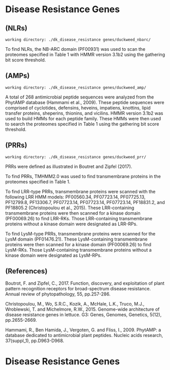 # Disease Resistance Genes

## (NLRs)

`working directory: ./dk_disease_resistance genes/duckweed_nbarc/`

To find NLRs, the NB-ARC domain (PF00931) was used to scan the proteomes specified in Table 1 with HMMR version 3.1b2 using the gathering bit score threshold.


## (AMPs)

`working directory: ./dk_disease_resistance genes/duckweed_amp/`

A total of 268 antimicrobial peptide sequences were analyzed from the PhytAMP database (Hammami et al., 2009). These peptide sequences were comprised of cyclotides, defensins, heveins, impatiens, knottins, lipid transfer proteins, sheperins, thionins, and vicilins. HMMR version 3.1b2 was used to build HMMs for each peptide family. These HMMs were then used to search the proteomes specified in Table 1 using the gathering bit score threshold.

 
## (PRRs)

`working directory: ./dk_disease_resistance genes/duckweed_prr/`

PRRs were defined as illustrated in Boutret and Zipfel (2017).
 
To find PRRs, TMHMM2.0 was used to find transmembrane proteins in the proteomes specified in Table 1.

To find LRR-type PRRs, transmembrane proteins were scanned with the following LRR HMM models: PF00560.34, PF07723.14, PF07725.13, PF12799.8, PF13306.7, PF07723.14, PF07723.14, PF07723.14, PF18831.2, and PF18805.2 (Christopoulou et al., 2015). These LRR-containing transmembrane proteins were then scanned for a kinase domain (PF00069.26) to find LRR-RKs. Those LRR-containing transmembrane proteins without a kinase domain were designated as LRR-RPs.

To find LysM-type PRRs, transmembrane proteins were scanned for the LysM domain (PF01476.21). These LysM-containing transmembrane proteins were then scanned for a kinase domain (PF00069.26) to find LysM-RKs. Those LysM-containing transmembrane proteins without a kinase domain were designated as LysM-RPs.


## (References)

Boutrot, F. and Zipfel, C., 2017. Function, discovery, and exploitation of plant pattern recognition receptors for broad-spectrum disease resistance. Annual review of phytopathology, 55, pp.257-286.

Christopoulou, M., Wo, S.R.C., Kozik, A., McHale, L.K., Truco, M.J., Wroblewski, T. and Michelmore, R.W., 2015. Genome-wide architecture of disease resistance genes in lettuce. G3: Genes, Genomes, Genetics, 5(12), pp.2655-2669.

Hammami, R., Ben Hamida, J., Vergoten, G. and Fliss, I., 2009. PhytAMP: a database dedicated to antimicrobial plant peptides. Nucleic acids research, 37(suppl_1), pp.D963-D968.

# Disease Resistance Genes
